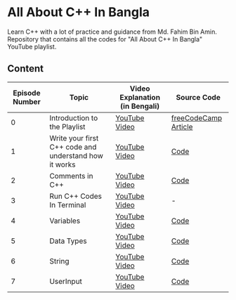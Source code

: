 # All About C++ In Bangla
Learn C++ with a lot of practice and guidance from Md. Fahim Bin Amin. Repository that contains all the codes for "All About C++ In Bangla" YouTube playlist.

## Content

| Episode Number | Topic                                                 | Video Explanation (in Bengali)                                                        | Source Code                                                                                             |
| -------------- | ----------------------------------------------------- | ------------------------------------------------------------------------------------- | ------------------------------------------------------------------------------------------------------- |
| 0              | Introduction to the Playlist                          | [YouTube Video](https://youtu.be/ArBau-NbYo4?list=PLutHME8vSEnEyOMy1AKHo07VibU10-cmu) | [freeCodeCamp Article](https://www.freecodecamp.org/news/how-to-install-c-and-cpp-compiler-on-windows/) |
| 1              | Write your first C++ code and understand how it works | [YouTube Video](https://youtu.be/doT-FjxPcbM)                                         | [Code](./HelloWorld/)                                                                                   |
| 2              | Comments in C++                                       | [YouTube Video](https://youtu.be/_tNqJNpTX0o?list=PLutHME8vSEnEyOMy1AKHo07VibU10-cmu) | [Code](./Comments/)                                                                                     |
| 3              | Run C++ Codes In Terminal                             | [YouTube Video](https://youtu.be/32c4WXDesqk?list=PLutHME8vSEnEyOMy1AKHo07VibU10-cmu) | -                                                                                                       |
| 4              | Variables                                             | [YouTube Video](https://youtu.be/vNAP2zFmh6A?list=PLutHME8vSEnEyOMy1AKHo07VibU10-cmu) | [Code](./Variable/)                                                                                     |
| 5              | Data Types                                            | [YouTube Video](https://youtu.be/xVCPqHRm5Kc?list=PLutHME8vSEnEyOMy1AKHo07VibU10-cmu) | [Code](./DataTypes/)                                                                                    |
| 6              | String                                                | [YouTube Video](#)                                                                    | [Code](./String/)                                                                                       |
| 7              | UserInput                                             | [YouTube Video](#)                                                                    | [Code](./UserInput/)                                                                                    |
